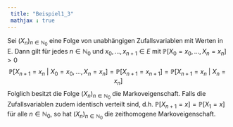 ```yaml
---
 title: "Beispiel1_3"
 mathjax : true
---
```

Sei $(X_{n})_{n \in \mathbb{N}_{0}}$ eine Folge von unabhängigen
Zufallsvariablen mit Werten in E. Dann gilt für jedes
$n \in \mathbb{N}_{0}$ und $x_{0},...,x_{n+1} \in E$ mit
$\mathbb{P}[X_{0} = x_{0},...,X_{n} = x_{n}]>0$
$$\mathbb{P}[X_{n+1} = x_{n} \: | \: X_{0} = x_{0},...,X_{n} = x_{n}] = \mathbb{P}[X_{n+1} = x_{n+1}] = \mathbb{P}[X_{n+1} = x_{n} \: | \: X_{n} = x_{n}]$$
Folglich besitzt die Folge $(X_{n})_{n \in \mathbb{N}_{0}}$ die
Markoveigenschaft. Falls die Zufallsvariablen zudem identisch verteilt
sind, d.h. $\mathbb{P}[X_{n+1} = x] = \mathbb{P}[X_{1} = x]$ für alle
$n \in \mathbb{N}_{0}$, so hat $(X_{n})_{n \in \mathbb{N}_{0}}$ die
zeithomogene Markoveigenschaft.
